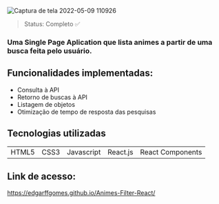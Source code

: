 ![Captura de tela 2022-05-09 110926](https://user-images.githubusercontent.com/57186828/167428779-59549e80-3f94-4764-9ffa-eb67b2a2cc5c.png)

> Status: Completo ✅
> 
### Uma Single Page Aplication que lista animes a partir de uma busca feita pelo usuário.

## Funcionalidades implementadas:
+ Consulta à API
+ Retorno de buscas à API
+ Listagem de objetos
+ Otimização de tempo de resposta das pesquisas

## Tecnologias utilizadas

<table>
  <tr>
    <td> HTML5 </td>
    <td> CSS3 </td>
    <td> Javascript </td>
    <td> React.js </td>
    <td> React Components </td>
  </tr>
</table>

## Link de acesso:

https://edgarffgomes.github.io/Animes-Filter-React/
